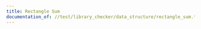 ```yaml
---
title: Rectangle Sum
documentation_of: //test/library_checker/data_structure/rectangle_sum.test.py
---
```


